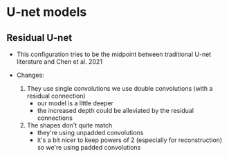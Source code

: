 # U-net models

## Residual U-net

- This configuration tries to be the midpoint between traditional U-net literature and Chen et al. 2021

- Changes:
  1. They use single convolutions we use double convolutions (with a residual connection)
     - our model is a little deeper
     - the increased depth could be alleviated by the residual connections
  2. The shapes don't quite match
     - they're using unpadded convolutions
     - it's a bit nicer to keep powers of 2 (especially for reconstruction) so we're using padded convolutions